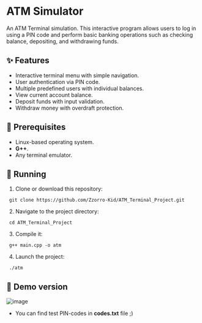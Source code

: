 # ATM Simulator 

An ATM Terminal simulation. This interactive program allows users to log in using a PIN code and perform basic banking operations such as checking balance, depositing, and withdrawing funds.


## ✨ Features

 - Interactive terminal menu with simple navigation.
 - User authentication via PIN code.
 - Multiple predefined users with individual balances.
 - View current account balance.
 - Deposit funds with input validation.
 - Withdraw money with overdraft protection. 


## 🔧 Prerequisites

 - Linux-based operating system.
 - **G++**.
 - Any terminal emulator.


## 🚀 Running

   1. Clone or download this repository:
 
     git clone https://github.com/Zzorro-Kid/ATM_Terminal_Project.git

   2. Navigate to the project directory:

     cd ATM_Terminal_Project
    
   3. Compile it:

     g++ main.cpp -o atm
    
   4. Launch the project:

     ./atm


## 🧪 Demo version

  ![image](https://github.com/user-attachments/assets/398dafea-5c84-4bcc-9850-c46559eb2004)

- You can find test PIN-codes in **codes.txt** file ;)

   
